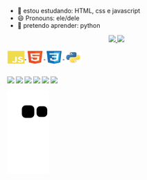 - 👯 estou estudando: HTML, css e javascript
- 😄 Pronouns: ele/dele
- 👯 pretendo aprender: python

<div align="center">
  <a href="https://github.com/deludeded">
  <img height="180em" src="https://github-readme-stats.vercel.app/api?username=deludeded&show_icons=true&theme=dracula&include_all_commits=true&count_private=true"/>
  <img height="180em" src="https://github-readme-stats.vercel.app/api/top-langs/?username=deludeded&layout=compact&langs_count=7&theme=dracula"/>
</div>
  <div style="display: inline_block"><br>
  <img align="center" alt="Rafa-Js" height="30" width="40" src="https://raw.githubusercontent.com/devicons/devicon/master/icons/javascript/javascript-plain.svg">
  <img align="center" alt="Rafa-HTML" height="30" width="40" src="https://raw.githubusercontent.com/devicons/devicon/master/icons/html5/html5-original.svg">
  <img align="center" alt="Rafa-CSS" height="30" width="40" src="https://raw.githubusercontent.com/devicons/devicon/master/icons/css3/css3-original.svg">
  <img align="center" alt="Rafa-Python" height="30" width="40" src="https://raw.githubusercontent.com/devicons/devicon/master/icons/python/python-original.svg">
  
</div>
  
  ##
  
  <div> 
  <a href="COLOCAR O LINK DO YOUTUBE" target="_blank"><img src="https://img.shields.io/badge/YouTube-FF0000?style=for-the-badge&logo=youtube&logoColor=white" target="_blank"></a>
  <a href="COLOCAR O LINK DO INSTA" target="_blank"><img src="https://img.shields.io/badge/-Instagram-%23E4405F?style=for-the-badge&logo=instagram&logoColor=white" target="_blank"></a>
 <a href="BOTAR O LINK DO DISCORD"_blank"><img src="https://img.shields.io/badge/Discord-7289DA?style=for-the-badge&logo=discord&logoColor=white" target="_blank"></a> 
  <a href = "BOTAR O GMAIL (PROFISSIONAL)"><img src="https://img.shields.io/badge/-Gmail-%23333?style=for-the-badge&logo=gmail&logoColor=white" target="_blank"></a>
  <a href="https://twitter.com/deludednpc" target="_blank"><img src="https://img.shields.io/badge/Twitter-1DA1F2?style=for-the-badge&logo=twitter&logoColor=white"_blank"></a> 
  <a href="https://www.reddit.com/user/deludeded" target="_blank"><img src="https://img.shields.io/badge/Reddit-FF4500?style=for-the-badge&logo=reddit&logoColor=white"></a> 
  </div>

![snake gif](https://github.com/deludeded/deludeded/blob/output/github-contribution-grid-snake.svg)
